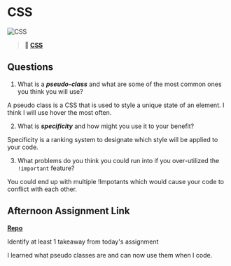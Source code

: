# CSS

![CSS](https://bcw.blob.core.windows.net/public/cssUnit/1411879719053976)

> **📖 [CSS](https://codeworksacademy.com/fs-student-guide/resources/wk1/03-CSS)**

## Questions

1. What is a ***pseudo-class*** and what are some of the most common ones you think you will use?

A pseudo class is a CSS that is used to style a unique state of an element. I think I will use hover the most often.

2. What is ***specificity*** and how might you use it to your benefit?

Specificity is a ranking system to designate which style will be applied to your code.

3. What problems do you think you could run into if you over-utilized the `!important` feature?

You could end up with multiple !Impotants which would cause your code to conflict with each other.

## Afternoon Assignment Link

**[Repo](https://github.com/uwilledw/fs-journal)**

Identify at least 1 takeaway from today's assignment

I learned what pseudo classes are and can now use them when I code.
